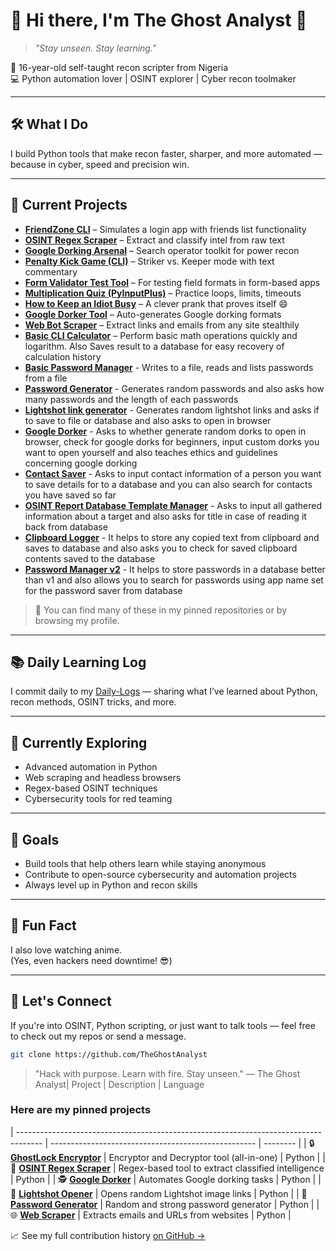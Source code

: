 # 👋 Hi there, I'm The Ghost Analyst 👻

> *"Stay unseen. Stay learning."*

🎯 16-year-old self-taught recon scripter from Nigeria  
💻 Python automation lover | OSINT explorer | Cyber recon toolmaker

---

## 🛠️ What I Do

I build Python tools that make recon faster, sharper, and more automated — because in cyber, speed and precision win.

---

## 🚀 Current Projects

- **[FriendZone CLI](https://www.github.com/TheGhostAnalyst/FriendZone-CLI)** – Simulates a login app with friends list functionality  
- **[OSINT Regex Scraper](https://www.github.com/TheGhostAnalyst/OSINTRegexScraper)** – Extract and classify intel from raw text  
- **[Google Dorking Arsenal](https://www.github.com/TheGhostAnalyst/Google-Dorking-Arsenal)** – Search operator toolkit for power recon  
- **[Penalty Kick Game (CLI)](https://www.github.com/TheGhostAnalyst/Python-Penalty-Kick-simulator)** – Striker vs. Keeper mode with text commentary  
- **[Form Validator Test Tool](https://www.github.com/TheGhostAnalyst/FormValidatorCLI)** – For testing field formats in form-based apps  
- **[Multiplication Quiz (PyInputPlus)](https://www.github.com/TheGhostAnalyst/Python-Multiplication-Quiz)** – Practice loops, limits, timeouts  
- **[How to Keep an Idiot Busy](https://www.github.com/TheGhostAnalyst/Keep-An-Idiot-Busy)** – A clever prank that proves itself 😄  
- **[Google Dorker Tool](https://www.github.com/TheGhostAnalyst/google_dorker)** – Auto-generates Google dorking formats  
- **[Web Bot Scraper](https://www.github.com/TheGhostAnalyst/web_scrapper)** – Extract links and emails from any site stealthily  
- **[Basic CLI Calculator](https://www.github.com/TheGhostAnalyst/calculator)** – Perform basic math operations quickly and logarithm. Also Saves result to a database for easy recovery of calculation history
- **[Basic Password Manager](https://www.github.com/TheGhostAnalyst/password-manager)** - Writes to a file, reads and lists passwords from a file
- **[Password Generator](https://www.github.com/TheGhostAnalyst/PasswordGenerator)** - Generates random passwords and also asks how many passwords and the length of each passwords
- **[Lightshot link generator](https://www.github.com/TheGhostAnalyst/Lightshot-opener)** - Generates random lightshot links and asks if to save to file or database and also asks to open in browser
- **[Google Dorker](https://www.github.com/TheGhostAnalyst/google_dorker)** - Asks to whether generate random dorks to open in browser, check for google dorks for beginners, input custom dorks you want to open yourself and also teaches ethics and guidelines concerning google dorking
- **[Contact Saver](https://www.github.com/TheGhostAnalyst/contact-saver)** - Asks to input contact information of a person you want to save details for to a database and you can also search for contacts you have saved so far
- **[OSINT Report Database Template Manager](https://github.com/TheGhostAnalyst/osint-report-db)** - Asks to input all gathered information about a target and also asks for title in case of reading it back from database
- **[Clipboard Logger](https://www.github.com/TheGhostAnalyst/clipboard-logger)** - It helps to store any copied text from clipboard and saves to database and also asks you to check for saved clipboard contents saved to the database
- **[Password Manager v2](https://www.github.com/TheGhostAnalyst/password-manager-v2)** - It helps to store passwords in a database better than v1 and also allows you to search for passwords using app name set for the password saver from database

> 📝 You can find many of these in my pinned repositories or by browsing my profile.

---

## 📚 Daily Learning Log

I commit daily to my [Daily-Logs](https://github.com/TheGhostAnalyst/Daily-Logs) — sharing what I’ve learned about Python, recon methods, OSINT tricks, and more.

---

## 🌱 Currently Exploring

- Advanced automation in Python  
- Web scraping and headless browsers  
- Regex-based OSINT techniques  
- Cybersecurity tools for red teaming  

---

## 🎯 Goals

- Build tools that help others learn while staying anonymous  
- Contribute to open-source cybersecurity and automation projects  
- Always level up in Python and recon skills  

---

## 🧠 Fun Fact

I also love watching anime.  
(Yes, even hackers need downtime! 😎)

---

## 🔗 Let's Connect

If you're into OSINT, Python scripting, or just want to talk tools — feel free to check out my repos or send a message.

```bash
git clone https://github.com/TheGhostAnalyst
```
> "Hack with purpose. Learn with fire. Stay unseen."
— The Ghost Analyst| Project                                                                              | Description                                         | Language

### Here are my pinned projects
| ------------------------------------------------------------------------------------ | --------------------------------------------------- | -------- |
| 🔒 [**GhostLock Encryptor**](https://github.com/TheGhostAnalyst/GhostLock_Encryptor) | Encryptor and Decryptor tool (all-in-one)           | Python   |
| 🧬 [**OSINT Regex Scraper**](https://github.com/TheGhostAnalyst/OSINTRegexScraper)   | Regex-based tool to extract classified intelligence | Python   |
| 🕵️ [**Google Dorker**](https://github.com/TheGhostAnalyst/google_dorker)            | Automates Google dorking tasks                      | Python   |
| 📸 [**Lightshot Opener**](https://github.com/TheGhostAnalyst/Lightshot-opener)       | Opens random Lightshot image links                  | Python   |
| 🔑 [**Password Generator**](https://github.com/TheGhostAnalyst/passwordGenerator)    | Random and strong password generator                | Python   |
| 🌐 [**Web Scraper**](https://github.com/TheGhostAnalyst/web_scraper)                 | Extracts emails and URLs from websites              | Python   |



📈 See my full contribution history [on GitHub →](https://github.com/TheGhostAnalyst)


